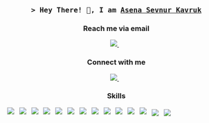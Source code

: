 <h3 align="center">
        <samp>&gt; Hey There! 👋, I am
                <b><a target="_blank" href="https://github.com/askavruk">Asena Sevnur Kavruk</a></b>
        </samp>
</h3>

<h3 align="center">Reach me via email</h3>
<p align="center" dir="auto">
    <a align="center" href="mailto:asena.kavruk@outlook.com"> <img src="https://img.shields.io/badge/Microsoft_Outlook-0078D4?style=for-the-badge&logo=microsoft-outlook&logoColor=white"/> </a>&nbsp;&nbsp;
</p>
<h3 align="center">Connect with me</h3>
<p dir="auto" align="center">
    <a href="https://www.linkedin.com/in/asena-sevnur-kavruk/"> <img src="https://img.shields.io/badge/linkedin-%230077B5.svg?&style=for-the-badge&logo=linkedin&logoColor=white" /> </a>&nbsp;&nbsp;
</p>

<h3 align="center"> Skills </h3>
<p dir="auto">
    <img src="https://img.shields.io/badge/Azure_DevOps-0078D7?style=for-the-badge&logo=azure-devops&logoColor=white" />&nbsp;&nbsp;
    <img src="https://img.shields.io/badge/.NET-512BD4?style=for-the-badge&logo=dotnet&logoColor=white" />&nbsp;&nbsp;
    <img src="https://img.shields.io/badge/Microsoft%20SQL%20Sever-CC2927?style=for-the-badge&logo=microsoft%20sql%20server&logoColor=white"/>&nbsp;&nbsp;
    <img src="https://img.shields.io/badge/figma-%23F24E1E.svg?style=for-the-badge&logo=figma&logoColor=white"/>&nbsp;&nbsp;
    <img src="https://img.shields.io/badge/bootstrap-%23563D7C.svg?style=for-the-badge&logo=bootstrap&logoColor=white"/>&nbsp;&nbsp;
    <img src="https://img.shields.io/badge/jquery-%230769AD.svg?style=for-the-badge&logo=jquery&logoColor=white"/>&nbsp;&nbsp;
    <img src="https://img.shields.io/badge/Visual%20Studio%20Code-0078d7.svg?style=for-the-badge&logo=visual-studio-code&logoColor=white"/>&nbsp;&nbsp;
    <img src="https://img.shields.io/badge/Visual%20Studio-5C2D91.svg?style=for-the-badge&logo=visual-studio&logoColor=white"/>&nbsp;&nbsp;
    <img src="https://img.shields.io/badge/c%23-%23239120.svg?style=for-the-badge&logo=c-sharp&logoColor=white"/>&nbsp;&nbsp;
    <img src="https://img.shields.io/badge/html5-%23E34F26.svg?style=for-the-badge&logo=html5&logoColor=white"/>&nbsp;&nbsp;
    <img src="https://img.shields.io/badge/javascript-%23323330.svg?style=for-the-badge&logo=javascript&logoColor=%23F7DF1E"/>&nbsp;&nbsp;
    <img src="https://img.shields.io/badge/Postman-FF6C37?style=for-the-badge&logo=postman&logoColor=white"/>&nbsp;&nbsp;
    <img align="center" src="https://img.shields.io/badge/-Swagger-%23Clojure?style=for-the-badge&logo=swagger&logoColor=white"/>&nbsp;&nbsp;
    <img align="center" src="https://img.shields.io/badge/git-%23F05033.svg?style=for-the-badge&logo=git&logoColor=white"/>&nbsp;&nbsp;
</p>

<!--
**mtulun/mtulun** is a ✨ _special_ ✨ repository because its `README.md` (this file) appears on your GitHub profile.
- :computer: I’m currently learning <img src="https://img.shields.io/badge/Java-ED8B00?style=for-the-badge&logo=java&logoColor=white" />
Here are some ideas to get you started:
https://img.shields.io/badge/Microsoft_Outlook-0078D4?style=for-the-badge&logo=microsoft-outlook&logoColor=white
- 📫 
- 👯 I’m looking to collaborate on ...
- 🤔 I’m looking for help with ...
- 💬 Ask me about ...
- 😄 Pronouns: He/His
- 🔭 I’m currently working on Bilge Adam
- ⚡ Fun fact: ...
-->
<!--
[![Top Langs](https://github-readme-stats.vercel.app/api/top-langs/?username=mtulun)](https://github.com/mtulun/github-readme-stats) 
<img src="https://github-readme-stats.vercel.app/api?username=mtulun&&show_icons=true&title_color=ffffff&icon_color=bb2acf&text_color=daf7dc&bg_color=333333"/>

<p>&nbsp;<img align="center" src="https://github-readme-stats.vercel.app/api/top-langs/?username=mtulun&show_icons=true&theme=dark&locale=en" alt="mtulun" width="30%" /></p>
-->
